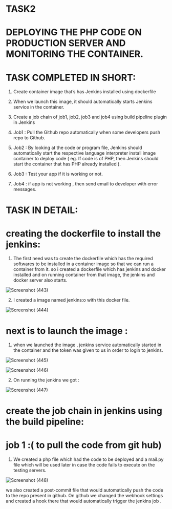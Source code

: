 #  TASK2
# DEPLOYING THE PHP CODE ON PRODUCTION SERVER AND MONITORING THE CONTAINER.

# TASK COMPLETED IN SHORT:
 1. Create container image that’s has Jenkins installed  using dockerfile 

 2. When we launch this image, it should automatically starts Jenkins service in the container.

 3. Create a job chain of job1, job2, job3 and  job4 using build pipeline plugin in Jenkins 

 4.  Job1 : Pull  the Github repo automatically when some developers push repo to Github.

 5.  Job2 : By looking at the code or program file, Jenkins should automatically start the respective language interpreter install image   container to deploy code ( eg. If code is of  PHP, then Jenkins should start the container that has PHP already installed ).

 6. Job3 : Test your app if it  is working or not.

 7. Job4 : if app is not working , then send email to developer with error messages.
 
 # TASK IN DETAIL:
 # creating the dockerfile to install the jenkins:
   1. The first need was to create the dockerfile which has the required softwares to be installed in a container image so that we can run a container from it. so i created a dockerfile which has jenkins and docker installed and on running container from that image, the jenkins and docker server also starts.
   
 ![Screenshot (443)](https://user-images.githubusercontent.com/51692515/84906563-bfc06f80-b0cf-11ea-8b9a-c5450dea860a.png)
 
 2. I created a image named jenkins:o with this docker file.
 
 ![Screenshot (444)](https://user-images.githubusercontent.com/51692515/84906818-0dd57300-b0d0-11ea-961f-6c76ef0857a0.png)


# next is to launch the image :
 1. when we launched the image , jenkins service automatically started in the container and the token was given to us in order to login to jenkins.
 
![Screenshot (445)](https://user-images.githubusercontent.com/51692515/84907856-57728d80-b0d1-11ea-9eb1-7196084b0c78.png)
 
 
![Screenshot (446)](https://user-images.githubusercontent.com/51692515/84907866-5b061480-b0d1-11ea-8df7-1b654e650112.png)

2. On running the jenkins we got :

![Screenshot (447)](https://user-images.githubusercontent.com/51692515/84908054-9a346580-b0d1-11ea-8e02-7afc0574fa9b.png)

# create the job chain in jenkins using the build pipeline:
  # job 1 :( to pull the code from git hub)
  
  1. We created a php file which had the code to be deployed and a mail.py file which will be used later in case the code fails to execute on the testing servers.
  
  ![Screenshot (448)](https://user-images.githubusercontent.com/51692515/84908756-7e7d8f00-b0d2-11ea-96f7-283aed12fec7.png)
  
we also created a post-commit file that would automatically push the code to the repo present in github. On github we changed the webhook settings and created a hook there that would automatically trigger the jenkins job .



